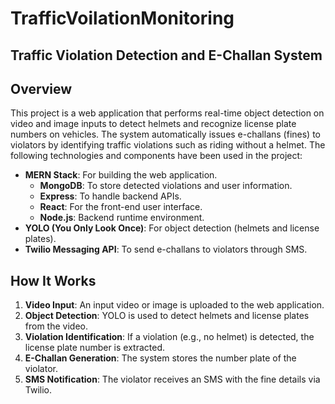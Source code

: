 # TrafficVoilationMonitoring

## Traffic Violation Detection and E-Challan System

## Overview
This project is a web application that performs real-time object detection on video and image inputs to detect helmets and recognize license plate numbers on vehicles. The system automatically issues e-challans (fines) to violators by identifying traffic violations such as riding without a helmet. The following technologies and components have been used in the project:

- **MERN Stack**: For building the web application. 
  - **MongoDB**: To store detected violations and user information.
  - **Express**: To handle backend APIs.
  - **React**: For the front-end user interface.
  - **Node.js**: Backend runtime environment.
- **YOLO (You Only Look Once)**: For object detection (helmets and license plates).
- **Twilio Messaging API**: To send e-challans to violators through SMS.

## How It Works
1. **Video Input**: An input video or image is uploaded to the web application.
2. **Object Detection**: YOLO is used to detect helmets and license plates from the video.
3. **Violation Identification**: If a violation (e.g., no helmet) is detected, the license plate number is extracted.
4. **E-Challan Generation**: The system stores the number plate of the violator.
5. **SMS Notification**: The violator receives an SMS with the fine details via Twilio.
